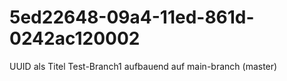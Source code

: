 # 5ed22648-09a4-11ed-861d-0242ac120002
UUID als Titel
Test-Branch1 aufbauend auf main-branch (master)
